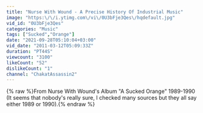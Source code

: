 ```yaml
---
title: "Nurse With Wound - A Precise History Of Industrial Music"
image: "https:\/\/i.ytimg.com\/vi\/0U3bFje3Qes\/hqdefault.jpg"
vid_id: "0U3bFje3Qes"
categories: "Music"
tags: ["Sucked","Orange"]
date: "2021-09-28T05:10:04+03:00"
vid_date: "2011-03-12T05:09:33Z"
duration: "PT44S"
viewcount: "3100"
likeCount: "52"
dislikeCount: "1"
channel: "ChakatAssassin2"
---
```

{% raw %}From Nurse With Wound's Album &quot;A Sucked Orange&quot; 1989-1990 (It seems that nobody's really sure, I checked many sources but they all say either 1989 or 1990).{% endraw %}
